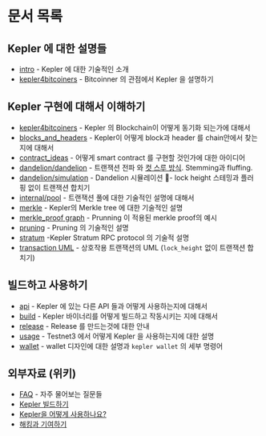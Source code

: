 # 문서 목록

## Kepler 에 대한 설명들

- [intro](intro_KR.md) - Kepler 에 대한 기술적인 소개
- [kepler4bitcoiners](kepler4bitcoiners.md) - Bitcoinner 의 관점에서 Kepler 을 설명하기

## Kepler 구현에 대해서 이해하기

- [kepler4bitcoiners](kepler4bitcoiners.md) - Kepler 의 Blockchain이 어떻게 동기화 되는가에 대해서
- [blocks_and_headers](chain/blocks_and_headers.md) - Kepler이 어떻게 block과 header 를 chain안에서 찾는지에 대해서
- [contract_ideas](contract_ideas.md) - 어떻게 smart contract 를 구현할 것인가에 대한 아이디어
- [dandelion/dandelion](dandelion/dandelion.md) - 트랜잭션 전파 와 [컷 스루 방식](http://www.ktword.co.kr/abbr_view.php?m_temp1=1823). Stemming과 fluffing.
- [dandelion/simulation](dandelion/simulation.md) - Dandelion 시뮬레이션 - lock height 스테밍과 플러핑 없이 트랜잭션 합치기
- [internal/pool](internal/pool.md) - 트랜잭션 풀에 대한 기술적인 설명에 대해서
- [merkle](merkle.md) - Kepler의 Merkle tree 에 대한 기술적인 설명
- [merkle_proof graph](merkle_proof/merkle_proof.png) - Prunning 이 적용된 merkle proof의 예시
- [pruning](pruning.md) - Pruning 의 기술적인 설명
- [stratum](stratum.md) -Kepler Stratum RPC protocol 의 기술적 설명
- [transaction UML](wallet/transaction/basic-transaction-wf.png) - 상호작용 트랜잭션의 UML (`lock_height` 없이 트랜잭션 합치기)

## 빌드하고 사용하기

- [api](api/api.md) - Kepler 에 있는 다른 API 들과 어떻게 사용하는지에 대해서
- [build](build.md) - Kepler 바이너리를 어떻게 빌드하고 작동시키는 지에 대해서
- [release](release_instruction.md) - Release 를 만드는것에 대한 안내
- [usage](usage.md) - Testnet3 에서 어떻게 Kepler 을 사용하는지에 대한 설명
- [wallet](wallet/usage.md) - wallet 디자인에 대한 설명과 `kepler wallet` 의 세부 명령어

## 외부자료 (위키)

- [FAQ](https://github.com/mimblewimble/docs/wiki/FAQ) - 자주 물어보는 질문들
- [Kepler 빌드하기](https://github.com/mimblewimble/docs/wiki/Building)
- [Kepler을 어떻게 사용하나요?](https://github.com/mimblewimble/docs/wiki/How-to-use-kepler)
- [해킹과 기여하기](https://github.com/mimblewimble/docs/wiki/Hacking-and-contributing)
